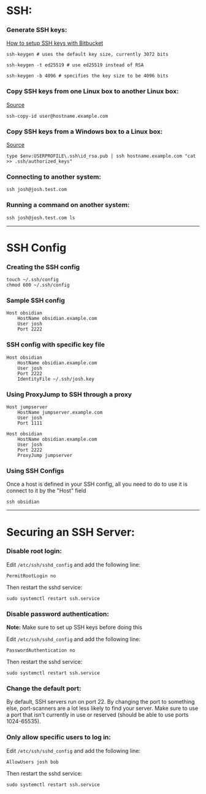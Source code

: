 # SSH:

### Generate SSH keys:
[How to setup SSH keys with Bitbucket](https://support.atlassian.com/bitbucket-cloud/docs/set-up-an-ssh-key/)
```
ssh-keygen # uses the default key size, currently 3072 bits

ssh-keygen -t ed25519 # use ed25519 instead of RSA

ssh-keygen -b 4096 # specifies the key size to be 4096 bits
```

### Copy SSH keys from one Linux box to another Linux box:
[Source](https://askubuntu.com/a/4833)
```
ssh-copy-id user@hostname.example.com
```

### Copy SSH keys from a Windows box to a Linux box:
[Source](https://www.chrisjhart.com/Windows-10-ssh-copy-id/)
```
type $env:USERPROFILE\.ssh\id_rsa.pub | ssh hostname.example.com "cat >> .ssh/authorized_keys"
```

### Connecting to another system:
```
ssh josh@josh.test.com
```

### Running a command on another system:
```
ssh josh@josh.test.com ls
```

---

# SSH Config

### Creating the SSH config
```
touch ~/.ssh/config
chmod 600 ~/.ssh/config
```

### Sample SSH config
```
Host obsidian
    HostName obsidian.example.com
    User josh
    Port 2222
```

### SSH config with specific key file
```
Host obsidian
    HostName obsidian.example.com
    User josh
    Port 2222
    IdentityFile ~/.ssh/josh.key
```

### Using ProxyJump to SSH through a proxy
```
Host jumpserver
    HostName jumpserver.example.com
    User josh
    Port 1111

Host obsidian
    HostName obsidian.example.com
    User josh
    Port 2222
    ProxyJump jumpserver
```

### Using SSH Configs
Once a host is defined in your SSH config, all you need to do to use it is connect to it by the "Host" field
```
ssh obsidian
```

---

# Securing an SSH Server:

### Disable root login:
Edit `/etc/ssh/sshd_config` and add the following line:
```
PermitRootLogin no
```
Then restart the sshd service:
```
sudo systemctl restart ssh.service
```

### Disable password authentication:
**Note:** Make sure to set up SSH keys before doing this

Edit `/etc/ssh/sshd_config` and add the following line:
```
PasswordAuthentication no
```
Then restart the sshd service:
```
sudo systemctl restart ssh.service
```

### Change the default port:
By default, SSH servers run on port 22. By changing the port to something else, port-scanners are a lot less likely to find your server. Make sure to use a port that isn't currently in use or reserved (should be able to use ports 1024-65535).

### Only allow specific users to log in:
Edit `/etc/ssh/sshd_config` and add the following line:
```
AllowUsers josh bob
```
Then restart the sshd service:
```
sudo systemctl restart ssh.service
```
